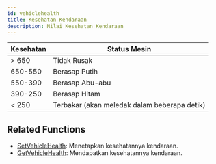 ```yaml
---
id: vehiclehealth
title: Kesehatan Kendaraan
description: Nilai Kesehatan Kendaraan
---
```


| Kesehatan | Status Mesin                                 |
|-----------|----------------------------------------------|
| > 650     | Tidak Rusak                                  |
| 650-550   | Berasap Putih                                |
| 550-390   | Berasap Abu-abu                              |
| 390-250   | Berasap Hitam                                |
| < 250     | Terbakar (akan meledak dalam beberapa detik) |

## Related Functions

- [SetVehicleHealth](../functions/SetVehicleHealth): Menetapkan kesehatannya kendaraan.
- [GetVehicleHealth](../functions/GetVehicleHealth): Mendapatkan kesehatannya kendaraan.
